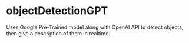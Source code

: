 # objectDetectionGPT
Uses Google Pre-Trained model along with OpenAI API to detect objects, then give a description of them in realtime.
